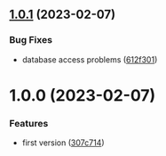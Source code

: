 ## [1.0.1](https://github.com/mwguerra/rdap-client/compare/v1.0.0...v1.0.1) (2023-02-07)


### Bug Fixes

* database access problems ([612f301](https://github.com/mwguerra/rdap-client/commit/612f301ca0e19052bc2857c3d8e04b031c21247b))



# 1.0.0 (2023-02-07)


### Features

* first version ([307c714](https://github.com/mwguerra/rdap-client/commit/307c71442fe1c7c0fedca64c6023368dcbeabc9c))



